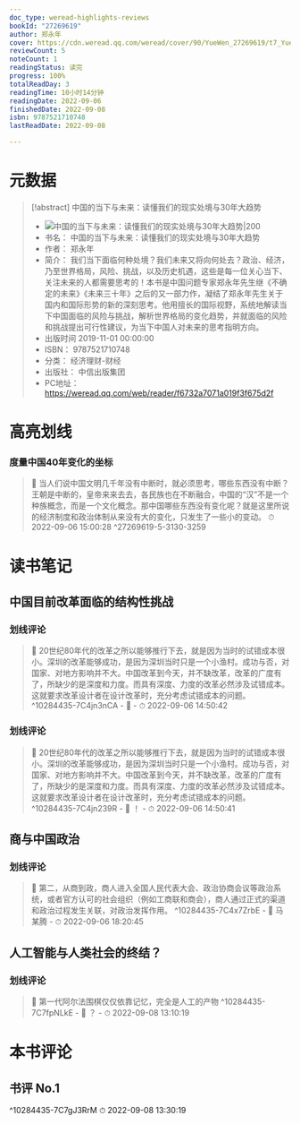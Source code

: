 ```yaml
---
doc_type: weread-highlights-reviews
bookId: "27269619"
author: 郑永年
cover: https://cdn.weread.qq.com/weread/cover/90/YueWen_27269619/t7_YueWen_27269619.jpg
reviewCount: 5
noteCount: 1
readingStatus: 读完
progress: 100%
totalReadDay: 3
readingTime: 10小时14分钟
readingDate: 2022-09-06
finishedDate: 2022-09-08
isbn: 9787521710748
lastReadDate: 2022-09-08

---
```

# 元数据
> [!abstract] 中国的当下与未来：读懂我们的现实处境与30年大趋势
> - ![ 中国的当下与未来：读懂我们的现实处境与30年大趋势|200](https://cdn.weread.qq.com/weread/cover/90/YueWen_27269619/t7_YueWen_27269619.jpg)
> - 书名： 中国的当下与未来：读懂我们的现实处境与30年大趋势
> - 作者： 郑永年
> - 简介： 我们当下面临何种处境？我们未来又将向何处去？政治、经济，乃至世界格局，风险、挑战，以及历史机遇，这些是每一位关心当下、关注未来的人都需要思考的！本书是中国问题专家郑永年先生继《不确定的未来》《未来三十年》之后的又一部力作，凝结了郑永年先生关于国内和国际形势的新的深刻思考。他用擅长的国际视野，系统地解读当下中国面临的风险与挑战，解析世界格局的变化趋势，并就面临的风险和挑战提出可行性建议，为当下中国人对未来的思考指明方向。
> - 出版时间 2019-11-01 00:00:00
> - ISBN： 9787521710748
> - 分类： 经济理财-财经
> - 出版社： 中信出版集团
> - PC地址：https://weread.qq.com/web/reader/f6732a7071a019f3f675d2f

# 高亮划线

### 度量中国40年变化的坐标

> 📌 当人们说中国文明几千年没有中断时，就必须思考，哪些东西没有中断？王朝是中断的，皇帝来来去去，各民族也在不断融合，中国的“汉”不是一个种族概念，而是一个文化概念。那中国哪些东西没有变化呢？就是这里所说的经济制度和政治体制从来没有大的变化，只发生了一些小的变动。 
> ⏱ 2022-09-06 15:00:28 ^27269619-5-3130-3259

# 读书笔记

## 中国目前改革面临的结构性挑战

### 划线评论
> 📌 20世纪80年代的改革之所以能够推行下去，就是因为当时的试错成本很小。深圳的改革能够成功，是因为深圳当时只是一个小渔村。成功与否，对国家、对地方影响并不大。中国改革到今天，并不缺改革，改革的广度有了，所缺少的是深度和力度。而具有深度、力度的改革必然涉及试错成本。这就要求改革设计者在设计改革时，充分考虑试错成本的问题。  ^10284435-7C4jn3nCA
    - 💭 
    - ⏱ 2022-09-06 14:50:42

### 划线评论
> 📌 20世纪80年代的改革之所以能够推行下去，就是因为当时的试错成本很小。深圳的改革能够成功，是因为深圳当时只是一个小渔村。成功与否，对国家、对地方影响并不大。中国改革到今天，并不缺改革，改革的广度有了，所缺少的是深度和力度。而具有深度、力度的改革必然涉及试错成本。这就要求改革设计者在设计改革时，充分考虑试错成本的问题。  ^10284435-7C4jn239R
    - 💭 ！
    - ⏱ 2022-09-06 14:50:41
   
## 商与中国政治

### 划线评论
> 📌 第二，从商到政，商人进入全国人民代表大会、政治协商会议等政治系统，或者官方认可的社会组织（例如工商联和商会），商人通过正式的渠道和政治过程发生关联，对政治发挥作用。  ^10284435-7C4x7ZrbE
    - 💭 马某腾
    - ⏱ 2022-09-06 18:20:45
   
## 人工智能与人类社会的终结？

### 划线评论
> 📌 第一代阿尔法围棋仅仅依靠记忆，完全是人工的产物  ^10284435-7C7fpNLkE
    - 💭 ？
    - ⏱ 2022-09-08 13:10:19
   
# 本书评论

## 书评 No.1 
 ^10284435-7C7gJ3RrM
⏱ 2022-09-08 13:30:19

